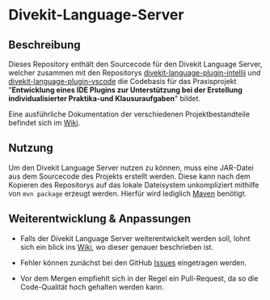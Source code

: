 # Divekit-Language-Server

## Beschreibung

Dieses Repository enthält den Sourcecode für den Divekit Language Server,
welcher zusammen mit den Repositorys [divekit-language-plugin-intellij](https://github.com/divekit/divekit-language-plugin-intellij)
und [divekit-language-plugin-vscode](https://github.com/divekit/divekit-language-plugin-vscode) die Codebasis für das Praxisprojekt
"**Entwicklung eines IDE Plugins zur Unterstützung bei der Erstellung individualisierter Praktika-und Klausuraufgaben**" bildet.

Eine ausführliche Dokumentation der verschiedenen Projektbestandteile befindet sich im [Wiki](https://github.com/divekit/divekit-language-server/wiki).

## Nutzung

Um den Divekit Language Server nutzen zu können, muss eine JAR-Datei aus dem Sourcecode des Projekts erstellt werden. 
Diese kann nach dem Kopieren des Repositorys auf das lokale Dateisystem unkompliziert mithilfe von ``mvn package`` erzeugt werden.
Hierfür wird lediglich [Maven](https://maven.apache.org/install.html) benötigt. 

## Weiterentwicklung & Anpassungen

 * Falls der Divekit Language Server weiterentwickelt werden soll, lohnt sich ein blick ins [Wiki](https://github.com/divekit/divekit-language-server/wiki), wo dieser 
genauer beschrieben ist.

* Fehler können zunächst bei den GitHub [Issues](https://github.com/divekit/divekit-language-server/issues) eingetragen werden.

* Vor dem Mergen empfiehlt sich in der Regel ein Pull-Request, da so die Code-Qualität hoch gehalten werden kann.
